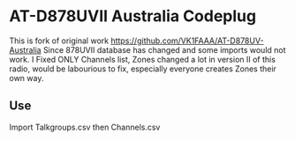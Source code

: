 # AT-D878UVII Australia Codeplug

This is fork of original work https://github.com/VK1FAAA/AT-D878UV-Australia
Since 878UVII database has changed and some imports would not work.
I Fixed ONLY Channels list, Zones changed a lot in version II of this radio, would be labourious to fix, especially everyone creates Zones their own way.

## Use
Import Talkgroups.csv then Channels.csv

